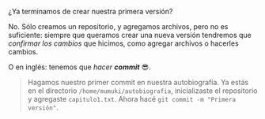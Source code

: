 ¿Ya terminamos de crear nuestra primera versión?

No. Sólo creamos un repositorio, y agregamos archivos, pero no es suficiente: siempre que queramos crear una nueva versión tendremos que _confirmar los cambios_ que hicimos, como agregar archivos o hacerles cambios. 

O en inglés: tenemos que _hacer **commit**_ :sunglasses:.

> Hagamos nuestro primer commit en nuestra autobiografía. Ya estás en el directorio `/home/mumuki/autobiografia`, inicializaste el repositorio y agregaste `capitulo1.txt`. Ahora hacé `git commit -m "Primera versión"`.


